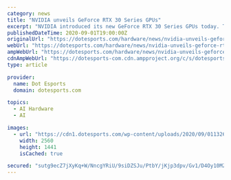 ```yaml
---
category: news
title: "NVIDIA unveils GeForce RTX 30 Series GPUs"
excerpt: "NVIDIA introduced its new GeForce RTX 30 Series GPUs today. The new cards will be available starting in September. The new series of GPUs will be the biggest jump forward in graphics technology in the history of the company,"
publishedDateTime: 2020-09-01T19:00:00Z
originalUrl: "https://dotesports.com/hardware/news/nvidia-unveils-geforce-rtx-30-series-gpus"
webUrl: "https://dotesports.com/hardware/news/nvidia-unveils-geforce-rtx-30-series-gpus"
ampWebUrl: "https://dotesports.com/hardware/news/nvidia-unveils-geforce-rtx-30-series-gpus/amp"
cdnAmpWebUrl: "https://dotesports-com.cdn.ampproject.org/c/s/dotesports.com/hardware/news/nvidia-unveils-geforce-rtx-30-series-gpus/amp"
type: article

provider:
  name: Dot Esports
  domain: dotesports.com

topics:
  - AI Hardware
  - AI

images:
  - url: "https://cdn1.dotesports.com/wp-content/uploads/2020/09/01132606/geforce-rtx-3090-product-gallery-full-screen-3840-2-scaled.jpg"
    width: 2560
    height: 1441
    isCached: true

secured: "sutg9ecZ7jXyKq+W/NncgYRiU/9siDZSJu/PtbY/jKjp3dpv/Gv1/D4Oy10MZz+63Nzj08Ra2JigeLf3A/oSsjRRGeXSP9WIRbnsN3BYsp0eBmkURyOyzmqfobZLkl6l3kODbzLYkoOpWEFXoVhIBf+uQQAXUlA6NARuRUgFqv4wcaIIwX8xDMNZaGOGtWmidnj3fgUhJKoZzFnj6T3ldrA53adD8Mmx2EypBq4vnEWbV+jfsH0uvHlmk8D71KX3J/QkNBwW0v9cjQn8WytAYtebNRybGRb8BN397ZlRtE/1cF/VeFDmuUoMOczhUY/mGGF0d9yQ+NeDkjjXzmQ0bbynRpC4kC5cVYOQ3HDXMF8=;OYLrmhjIswXN4YCVuc9XUg=="
---
```



